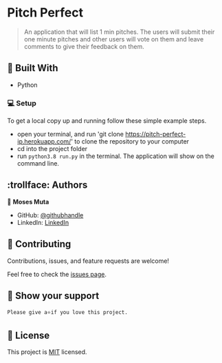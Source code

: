 # Pitch Perfect

> An application that will list 1 min pitches. The users will submit their one minute pitches and other users will vote on them and leave comments to give their feedback on them.

## :hammer: Built With

- Python

### :computer: Setup
To get a local copy up and running follow these simple example steps.

- open your terminal, and run 'git clone https://pitch-perfect-ip.herokuapp.com/' to clone the repository to your computer  
- cd into the project folder
- run `python3.8 run.py` in the terminal. The application will show on the command line.


## :trollface: Authors

👤 **Moses Muta**

- GitHub: [@githubhandle](https://github.com/blancc-page)
- LinkedIn: [LinkedIn](<linkedIn link>)


## 🤝 Contributing

Contributions, issues, and feature requests are welcome!

Feel free to check the [issues page](../../issues/).

## :muscle: Show your support

    Please give a⭐️if you love this project.
    

## 📝 License

This project is [MIT](./MIT.md) licensed.
